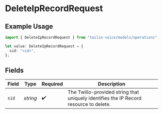 # DeleteIpRecordRequest

## Example Usage

```typescript
import { DeleteIpRecordRequest } from "twilio-voice/models/operations";

let value: DeleteIpRecordRequest = {
  sid: "<id>",
};
```

## Fields

| Field                                                                                 | Type                                                                                  | Required                                                                              | Description                                                                           |
| ------------------------------------------------------------------------------------- | ------------------------------------------------------------------------------------- | ------------------------------------------------------------------------------------- | ------------------------------------------------------------------------------------- |
| `sid`                                                                                 | *string*                                                                              | :heavy_check_mark:                                                                    | The Twilio-provided string that uniquely identifies the IP Record resource to delete. |